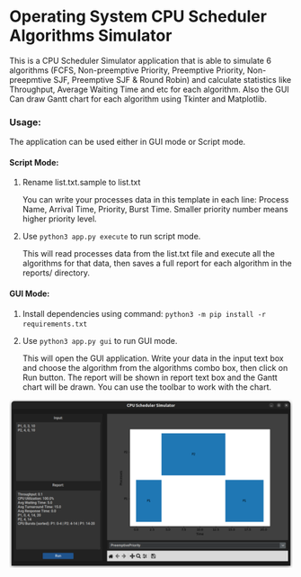 # Operating System CPU Scheduler Algorithms Simulator
This is a CPU Scheduler Simulator application that is able to
simulate 6 algorithms (FCFS, Non-preemptive Priority, Preemptive Priority, Non-preepmtive SJF, Preemptive SJF & Round Robin) and calculate statistics
like Throughput, Average Waiting Time and etc for each algorithm. Also the GUI Can draw Gantt chart for each algorithm using Tkinter and Matplotlib.

### Usage:
The application can be used either in GUI mode or Script mode.

#### Script Mode:
1) Rename list.txt.sample to list.txt

    You can write your processes data in this template in each line: Process Name, Arrival Time, Priority, Burst Time. Smaller priority number means higher priority level.

2) Use `python3 app.py execute` to run script mode.

    This will read processes data from the list.txt file and execute all the algorithms for that data, then saves a full report for each algorithm in the reports/ directory.

#### GUI Mode:
1) Install dependencies using command: `python3 -m pip install -r requirements.txt`
2) Use `python3 app.py gui` to run GUI mode.

    This will open the GUI application. Write your data in the input text box and choose the algorithm from the algorithms combo box, then click on Run button. The report will be shown in report text box and the Gantt chart will be drawn. You can use the toolbar to work with the chart.

![GUI](./screenshots/gui.png)
